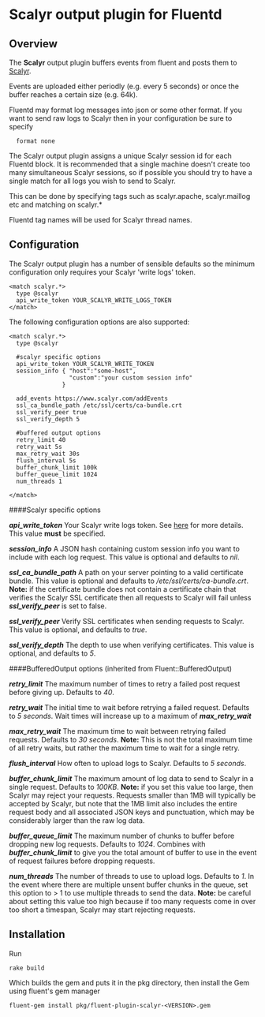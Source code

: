 Scalyr output plugin for Fluentd
=========================

Overview
--------

The **Scalyr** output plugin buffers events from fluent and posts them to [Scalyr](http://www.scalyr.com).

Events are uploaded either periodly (e.g. every 5 seconds) or once the buffer reaches a certain size (e.g. 64k).

Fluentd may format log messages into json or some other format.  If you want to send raw logs to Scalyr then in your configuration <source> be sure to specify

```
  format none
```

The Scalyr output plugin assigns a unique Scalyr session id for each Fluentd <match> block.  It is recommended that a single machine doesn't create too many simultaneous Scalyr sessions, so if possible you should try to have a single match for all logs you wish to send to Scalyr.

This can be done by specifying tags such as scalyr.apache, scalyr.maillog etc and matching on scalyr.\*

Fluentd tag names will be used for Scalyr thread names.

Configuration
-------------

The Scalyr output plugin has a number of sensible defaults so the minimum configuration only requires your Scalyr 'write logs' token.

```
<match scalyr.*>
  type @scalyr
  api_write_token YOUR_SCALYR_WRITE_LOGS_TOKEN
</match>
```

The following configuration options are also supported:

```
<match scalyr.*>
  type @scalyr

  #scalyr specific options
  api_write_token YOUR_SCALYR_WRITE_TOKEN
  session_info { "host":"some-host",
                 "custom":"your custom session info"
               }

  add_events https://www.scalyr.com/addEvents
  ssl_ca_bundle_path /etc/ssl/certs/ca-bundle.crt
  ssl_verify_peer true
  ssl_verify_depth 5

  #buffered output options
  retry_limit 40
  retry_wait 5s
  max_retry_wait 30s
  flush_interval 5s
  buffer_chunk_limit 100k
  buffer_queue_limit 1024
  num_threads 1

</match>
```

####Scalyr specific options

***api_write_token*** Your Scalyr write logs token. See [here](http://www.scalyr.com/keys) for more details.  This value **must** be specified.


***session_info*** A JSON hash containing custom session info you want to include with each log request.  This value is optional and defaults to *nil*.

***ssl_ca_bundle_path*** A path on your server pointing to a valid certificate bundle.  This value is optional and defaults to */etc/ssl/certs/ca-bundle.crt*.  **Note:** if the certificate bundle does not contain a certificate chain that verifies the Scalyr SSL certificate then all requests to Scalyr will fail unless ***ssl_verify_peer*** is set to false.

***ssl_verify_peer*** Verify SSL certificates when sending requests to Scalyr.  This value is optional, and defaults to *true*.

***ssl_verify_depth*** The depth to use when verifying certificates.  This value is optional, and defaults to *5*.


####BufferedOutput options (inherited from Fluent::BufferedOutput)

***retry_limit*** The maximum number of times to retry a failed post request before giving up.  Defaults to *40*.

***retry_wait*** The initial time to wait before retrying a failed request.  Defaults to *5 seconds*.  Wait times will increase up to a maximum of ***max_retry_wait***

***max_retry_wait*** The maximum time to wait between retrying failed requests.  Defaults to *30 seconds*.  **Note:** This is not the total maximum time of all retry waits, but rather the maximum time to wait for a single retry.

***flush_interval*** How often to upload logs to Scalyr.  Defaults to *5 seconds*.

***buffer_chunk_limit*** The maximum amount of log data to send to Scalyr in a single request.  Defaults to *100KB*.  **Note:** if you set this value too large, then Scalyr may reject your requests.  Requests smaller than 1MB will typically be accepted by Scalyr, but note that the 1MB limit also includes the entire request body and all associated JSON keys and punctuation, which may be considerably larger than the raw log data.

***buffer_queue_limit*** The maximum number of chunks to buffer before dropping new log requests.  Defaults to *1024*.  Combines with ***buffer_chunk_limit*** to give you the total amount of buffer to use in the event of request failures before dropping requests.

***num_threads*** The number of threads to use to upload logs.  Defaults to *1*.  In the event where there are multiple unsent buffer chunks in the queue, set this option to > 1 to use multiple threads to send the data.  **Note:** be careful about setting this value too high because if too many requests come in over too short a timespan, Scalyr may start rejecting requests.

Installation
------------

Run

```
rake build

```

Which builds the gem and puts it in the pkg directory, then install the Gem using fluent's gem manager

```
fluent-gem install pkg/fluent-plugin-scalyr-<VERSION>.gem
```
